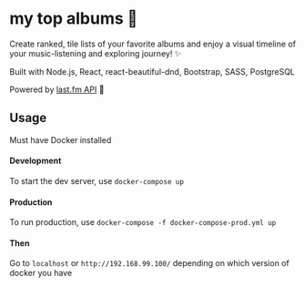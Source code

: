 # my top albums 💃

Create ranked, tile lists of your favorite albums and enjoy a visual timeline of your music-listening and exploring journey! ✨

Built with Node.js, React, react-beautiful-dnd, Bootstrap, SASS, PostgreSQL

Powered by [last.fm API](https://www.last.fm/api/) 🎷


## Usage

Must have Docker installed

#### Development

To start the dev server, use `docker-compose up`

#### Production

To run production, use `docker-compose -f docker-compose-prod.yml up`

#### Then

Go to `localhost` or `http://192.168.99.100/` depending on which version of docker you have

